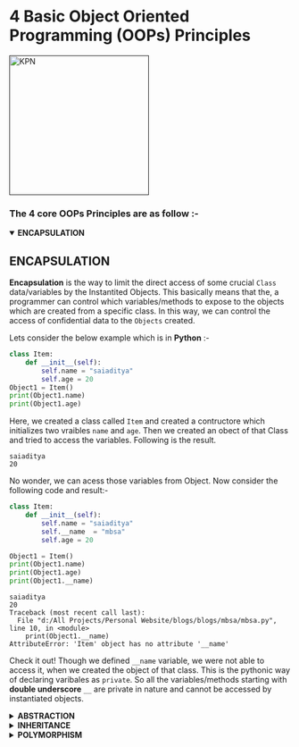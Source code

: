 # 4 Basic Object Oriented Programming (OOPs) Principles

[<img align="center" height="250" width="250" alt="KPN" src="./images/oops.avif"/>]()


### The 4 core OOPs Principles are as follow :- 
<details open>
<summary><b>ENCAPSULATION</b> </summary>

## ENCAPSULATION

**Encapsulation** is the way to limit the direct access of some crucial `Class` data/variables by the Instantited Objects. This basically means that the, a programmer can control which variables/methods to expose to the objects which are created from a specific class. In this way, we can control the access of confidential data to the `Objects` created. 

Lets consider the below example which is in **Python** :-

```python
class Item:
    def __init__(self):
        self.name = "saiaditya"
        self.age = 20
Object1 = Item() 
print(Object1.name) 
print(Object1.age)
```
Here, we created a class called `Item` and created a contructore which initializes two vraibles `name` and `age`. Then we created an obect of that Class and tried to access the variables. Following is the result.

```console
saiaditya
20
```

No wonder, we can acess those variables from Object. Now consider the following code and result:-

```python
class Item:
    def __init__(self):
        self.name = "saiaditya"
        self.__name  = "mbsa"
        self.age = 20 

Object1 = Item()
print(Object1.name)
print(Object1.age)
print(Object1.__name)
```

```console
saiaditya
20
Traceback (most recent call last):
  File "d:/All Projects/Personal Website/blogs/blogs/mbsa/mbsa.py", line 10, in <module>
    print(Object1.__name)
AttributeError: 'Item' object has no attribute '__name'
```

Check it out! Though we defined `__name` variable, we were not able to access it, when we created the object of that class. This is the pythonic way of declaring varibales as `private`. So all the variables/methods starting with **double underscore** `__` are private in nature and cannot be accessed by instantiated objects.
</details>

<details>
<summary><b>ABSTRACTION</b> </summary>

## ABSTRACTION

**ABSTRACTION**, as the word suggests, is to do or use something without knowing how it excatly works under the hood. Same goes with OOPs as well. When we use class methods without knowing about its actual implementation inside the class, that is called `Abstraction`. Let's consider the following example :- 

```python
class Item:
    def __price_a(self):
        return 1
    def __price_b(self):
        return 2
    def __price_c(self):
        return 3
    def total_price(self):
        price_a = self.__price_a()
        price_b = self.__price_b()
        price_c = self.__price_c()
        return price_a + price_b + price_c
Object1 = Item()
print(Object1.total_price())
```

and the obvious result is 

```console
6
```

When you say `Object1.total_price()`, you just say that I want the total price without even knowing that total price is the sum of three items `a, b, c`. This is what **abstraction** means!
</details>

<details>
<summary><b>INHERITANCE</b> </summary>

## INHERITANCE

*We inherit the genes from out parents*. Similarly, A particular `Class` can inherit all the public/protected properties of a parent class. This is called **Inheritance** in OOPs. Lets consider the following Example :- 


```python 
class Item:
    def __init__(self):
        self.default_price = 20
    def total_discount(self): 
        return 50
    
class Television (Item): 
    pass
Object1 = Television()
print(Object1.default_price)
print(Object1.total_discount())
```

*Result*

```console
20
50

```

Here, we see that there is a parent class `Item` and a child class `Television` which inherit from Item. We have not defined anything inside the **Television** class, yet we can access variable `default_price` and `total_discount` method. This is because, **Television** inherited all those properties and methods from the **Item** Class.

For Further details of Inheritance, Refer thefollowing Link :- 
[Single and Multiple Inheritance in Python](https://www.geeksforgeeks.org/types-of-inheritance-python/)
</details>

<details>
<summary><b>POLYMORPHISM</b> </summary>

## POLYMORPHISM

**POLYMORPHISM** is a two word combination. **Poly** means *many* and **Morph** means *Forms*. In OOP, polymorphism come into play when we use same function/methods/objects to process more than one type of data. Take a look at following example :- 

```python
string = "saiaditya"
lst = [10,20,30]

print(len(string)) 
print(len(lst))
```

Here we see that the `len()` fucntion is used to calculate the function of both the datatypes `string` and `list`.Following is the result without any error. That means, `len` is optmized to work with both the form of data. 

```console
9
3
```

For Advanced concepts in ploymorphism, like `Function Overloading`, `Operator Overloading` and `Function Overriding` refer the following link :- [GeeksforGeeks](https://www.geeksforgeeks.org/perl-polymorphism-in-oops/)

</details>

